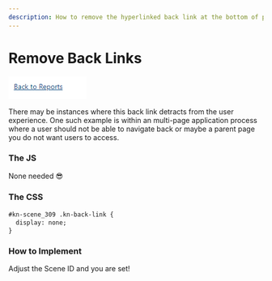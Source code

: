 ```yaml
---
description: How to remove the hyperlinked back link at the bottom of pages
---
```


# Remove Back Links

![Example Back Link](../../.gitbook/assets/image%20%28153%29.png)

There may be instances where this back link detracts from the user experience. One such example is within an multi-page application process where a user should not be able to navigate back or maybe a parent page you do not want users to access.

### The JS

None needed 😎

### The CSS

```text
#kn-scene_309 .kn-back-link {
  display: none;
}
```

### How to Implement

Adjust the Scene ID and you are set!


